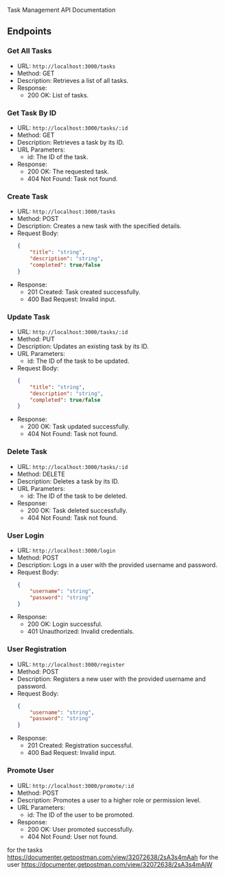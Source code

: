 Task Management API Documentation

## Endpoints

### Get All Tasks
- URL: `http://localhost:3000/tasks`
- Method: GET
- Description: Retrieves a list of all tasks.
- Response:
    - 200 OK: List of tasks.

### Get Task By ID
- URL: `http://localhost:3000/tasks/:id`
- Method: GET
- Description: Retrieves a task by its ID.
- URL Parameters:
    - id: The ID of the task.
- Response:
    - 200 OK: The requested task.
    - 404 Not Found: Task not found.

### Create Task
- URL: `http://localhost:3000/tasks`
- Method: POST
- Description: Creates a new task with the specified details.
- Request Body:
    ```json
    {
        "title": "string",
        "description": "string",
        "completed": true/false
    }
    ```
- Response:
    - 201 Created: Task created successfully.
    - 400 Bad Request: Invalid input.

### Update Task
- URL: `http://localhost:3000/tasks/:id`
- Method: PUT
- Description: Updates an existing task by its ID.
- URL Parameters:
    - id: The ID of the task to be updated.
- Request Body:
    ```json
    {
        "title": "string",
        "description": "string",
        "completed": true/false
    }
    ```
- Response:
    - 200 OK: Task updated successfully.
    - 404 Not Found: Task not found.

### Delete Task
- URL: `http://localhost:3000/tasks/:id`
- Method: DELETE
- Description: Deletes a task by its ID.
- URL Parameters:
    - id: The ID of the task to be deleted.
- Response:
    - 200 OK: Task deleted successfully.
    - 404 Not Found: Task not found.

### User Login
- URL: `http://localhost:3000/login`
- Method: POST
- Description: Logs in a user with the provided username and password.
- Request Body:
    ```json
    {
        "username": "string",
        "password": "string"
    }
    ```
- Response:
    - 200 OK: Login successful.
    - 401 Unauthorized: Invalid credentials.

### User Registration
- URL: `http://localhost:3000/register`
- Method: POST
- Description: Registers a new user with the provided username and password.
- Request Body:
    ```json
    {
        "username": "string",
        "password": "string"
    }
    ```
- Response:
    - 201 Created: Registration successful.
    - 400 Bad Request: Invalid input.

### Promote User
- URL: `http://localhost:3000/promote/:id`
- Method: POST
- Description: Promotes a user to a higher role or permission level.
- URL Parameters:
    - id: The ID of the user to be promoted.
- Response:
    - 200 OK: User promoted successfully.
    - 404 Not Found: User not found.

for the tasks https://documenter.getpostman.com/view/32072638/2sA3s4mAah
for the user https://documenter.getpostman.com/view/32072638/2sA3s4mAjW
